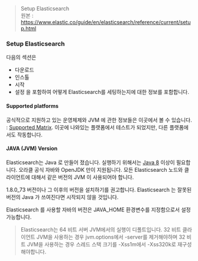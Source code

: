 > Setup Elasticsearch  
> 원본 : https://www.elastic.co/guide/en/elasticsearch/reference/current/setup.html

### Setup Elasticsearch

다음의 섹션은
- 다운로드
- 인스톨
- 시작
- 설정
을 포함하여 어떻게 Elasticsearch를 세팅하는지에 대한 정보를 포함합니다.

#### Supported platforms

공식적으로 지원하고 있는 운영체제와 JVM 에 관한 정보들은 이곳에서 볼 수 있습니다. : [Supported Matrix](https://www.elastic.co/support/matrix). 이곳에 나와있는 플랫폼에서 테스트가 되었지만, 다른 플랫폼에서도 작동합니다.

#### JAVA (JVM) Version

Elasticsearch는 Java 로 만들어 졌습니다. 실행하기 위해서는 [Java 8](http://www.oracle.com/technetwork/java/javase/downloads/index.html) 이상이 필요합니다. 오라클 공식 자바와 OpenJDK 만이 지원됩니다. 모든 Elasticsearch 노드와 클라이언트에 대해서 같은 버전의 JVM 이 사용되어야 합니다.

1.8.0_73 버전이나 그 이후의 버전을 설치하기를 권고합니다. Elasticsearch 는 잘못된 버전의 Java 가 쓰여진다면 시작되지 않을 것입니다.

Elasticsearch 를 사용할 자바의 버전은 JAVA_HOME 환경변수를 지정함으로서 설정 가능합니다.

> Elasticsearch는 64 비트 서버 JVM에서의 실행이 디폴트입니다. 32 비트 클라이언트 JVM을 사용하는 경우 jvm.options에서 -server를 제거해야하며 32 비트 JVM을 사용하는 경우 스레드 스택 크기를 -Xss1m에서 -Xss320k로 재구성해야합니다.
